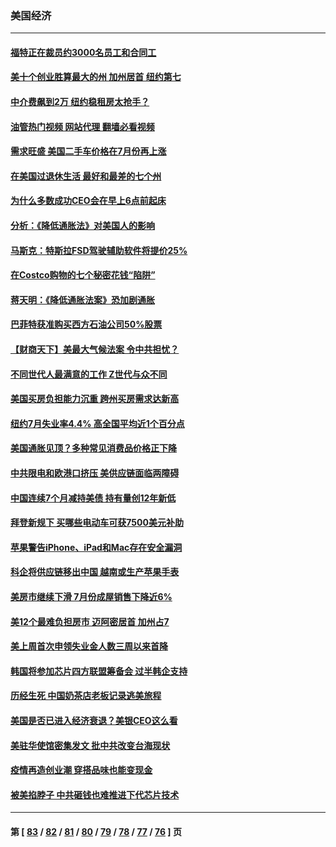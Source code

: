 ### 美国经济
---
#### [福特正在裁员约3000名员工和合同工](../../pages/ncid1078158/n13807927.md?08231645) 
#### [美十个创业胜算最大的州 加州居首 纽约第七](../../pages/ncid1078158/n13807711.md?08231645) 
#### [中介费飙到2万 纽约稳租房太抢手？](../../pages/ncid1078158/n13807401.md?08231645) 
#### [油管热门视频 网站代理 翻墙必看视频](http://209.222.30.114:81/youtube.html?08231645)
#### [需求旺盛 美国二手车价格在7月份再上涨](../../pages/ncid1078158/n13807336.md?08231645) 
#### [在美国过退休生活 最好和最差的七个州](../../pages/ncid1078158/n13807260.md?08231645) 
#### [为什么多数成功CEO会在早上6点前起床](../../pages/ncid1078158/n13805603.md?08231645) 
#### [分析：《降低通胀法》对美国人的影响](../../pages/ncid1078158/n13807179.md?08231645) 
#### [马斯克：特斯拉FSD驾驶辅助软件将提价25%](../../pages/ncid1078158/n13807264.md?08231645) 
#### [在Costco购物的七个秘密花钱“陷阱”](../../pages/ncid1078158/n13806268.md?08231645) 
#### [蒋天明：《降低通胀法案》恐加剧通胀](../../pages/ncid1078158/n13806996.md?08231645) 
#### [巴菲特获准购买西方石油公司50%股票](../../pages/ncid1078158/n13806796.md?08231645) 
#### [【财商天下】美最大气候法案 令中共担忧？](../../pages/ncid1078158/n13806783.md?08231645) 
#### [不同世代人最满意的工作 Z世代与众不同](../../pages/ncid1078158/n13804109.md?08231645) 
#### [美国买房负担能力沉重 跨州买房需求达新高](../../pages/ncid1078158/n13806456.md?08231645) 
#### [纽约7月失业率4.4% 高全国平均近1个百分点](../../pages/ncid1078158/n13806417.md?08231645) 
#### [美国通胀见顶？多种常见消费品价格正下降](../../pages/ncid1078158/n13806334.md?08231645) 
#### [中共限电和欧港口挤压 美供应链面临两障碍](../../pages/ncid1078158/n13804883.md?08231645) 
#### [中国连续7个月减持美债 持有量创12年新低](../../pages/ncid1078158/n13805844.md?08231645) 
#### [拜登新规下 买哪些电动车可获7500美元补助](../../pages/ncid1078158/n13805753.md?08231645) 
#### [苹果警告iPhone、iPad和Mac存在安全漏洞](../../pages/ncid1078158/n13805570.md?08231645) 
#### [科企将供应链移出中国 越南或生产苹果手表](../../pages/ncid1078158/n13805458.md?08231645) 
#### [美房市继续下滑 7月份成屋销售下降近6%](../../pages/ncid1078158/n13805444.md?08231645) 
#### [美12个最难负担房市 迈阿密居首 加州占7](../../pages/ncid1078158/n13805531.md?08231645) 
#### [美上周首次申领失业金人数三周以来首降](../../pages/ncid1078158/n13805402.md?08231645) 
#### [韩国将参加芯片四方联盟筹备会 过半韩企支持](../../pages/ncid1078158/n13805246.md?08231645) 
#### [历经生死 中国奶茶店老板记录逃美旅程](../../pages/ncid1078158/n13805185.md?08231645) 
#### [美国是否已进入经济衰退？美银CEO这么看](../../pages/ncid1078158/n13805146.md?08231645) 
#### [美驻华使馆密集发文 批中共改变台海现状](../../pages/ncid1078158/n13805136.md?08231645) 
#### [疫情再造创业潮 穿搭品味也能变现金](../../pages/ncid1078158/n13804846.md?08231645) 
#### [被美掐脖子 中共砸钱也难推进下代芯片技术](../../pages/ncid1078158/n13804047.md?08231645) 

---
#### 第 [ [83](./83.md?08231645) / [82](./82.md?08231645) / [81](./81.md?08231645) / [80](./80.md?08231645) / [79](./79.md?08231645) / [78](./78.md?08231645) / [77](./77.md?08231645) / [76](./76.md?08231645) ] 页
